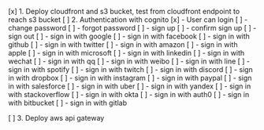 [x] 1. Deploy cloudfront and s3 bucket, test from cloudfront endpoint to reach s3 bucket
[ ] 2. Authentication with cognito
    [x] - User can login
    [ ] - change password
    [ ] - forgot password
    [ ] - sign up
    [ ] - confirm sign up
    [ ] - sign out
    [ ] - sign in with google
    [ ] - sign in with facebook
    [ ] - sign in with github
    [ ] - sign in with twitter
    [ ] - sign in with amazon
    [ ] - sign in with apple
    [ ] - sign in with microsoft
    [ ] - sign in with linkedin
    [ ] - sign in with wechat
    [ ] - sign in with qq
    [ ] - sign in with weibo
    [ ] - sign in with line
    [ ] - sign in with spotify
    [ ] - sign in with twitch
    [ ] - sign in with discord
    [ ] - sign in with dropbox
    [ ] - sign in with instagram
    [ ] - sign in with paypal
    [ ] - sign in with salesforce
    [ ] - sign in with uber
    [ ] - sign in with yandex
    [ ] - sign in with stackoverflow
    [ ] - sign in with okta
    [ ] - sign in with auth0
    [ ] - sign in with bitbucket
    [ ] - sign in with gitlab

[ ] 3. Deploy aws api gateway